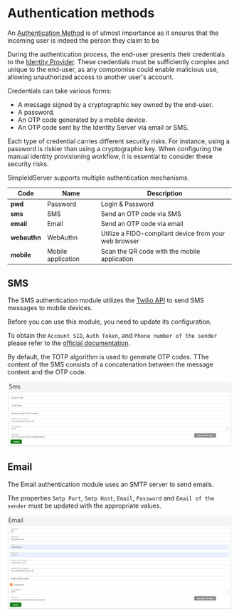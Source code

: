 # Authentication methods

An [Authentication Method](../glossary) is of utmost importance as it ensures that the incoming user is indeed the person they claim to be

During the authentication process, the end-user presents their credentials to the [Identity Provider](../glossary). These credentials must be sufficiently complex and unique to the end-user, as any compromise could enable malicious use, allowing unauthorized access to another user's account.

Credentials can take various forms:
* A message signed by a cryptographic key owned by the end-user.
* A password.
* An OTP code generated by a mobile device.
* An OTP code sent by the Identity Server via email or SMS.

Each type of credential carries different security risks. For instance, using a password is riskier than using a cryptographic key. When configuring the manual identity provisioning workflow, it is essential to consider these security risks.

SimpleIdServer supports multiple authentication mechanisms.

| Code         | Name               | Description                                           |
| ------------ | ------------------ | ----------------------------------------------------- |
| **pwd**      | Password           | Login & Password                                      |
| **sms**      | SMS                | Send an OTP code via SMS                              |
| **email**    | Email              | Send an OTP code via email                            |
| **webauthn** | WebAuthn           | Utilize a FIDO-compliant device from your web browser |
| **mobile**   | Mobile application | Scan the QR code with the mobile application          |

## SMS

The SMS authentication module utilizes the [Twilio API](https://pages.twilio.com/) to send SMS messages to mobile devices.

Before you can use this module, you need to update its configuration.

To obtain the `Account SID`, `Auth Token`, and `Phone number of the sender` please refer to the [official documentation](https://www.twilio.com/docs/messaging/quickstart/csharp-dotnet-framework).

By default, the TOTP algorithm is used to generate OTP codes. TThe content of the SMS consists of a concatenation between the message content and the OTP code.

![SMS Authentication](./images/sms.png)

## Email

The Email authentication module uses an SMTP server to send emails.

The properties `Smtp Port`, `Smtp Host`, `Email`, `Password` and `Email of the sender` must be updated with the appropriate values.

![Email Authentication](./images/email.png)